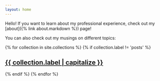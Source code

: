 ```yaml
---
layout: home
---
```


Hello! If you want to learn about my professional experience, check out my [about]({% link about.markdown %}) page!

You can also check out my musings on different topics:

{% for collection in site.collections %}
{% if collection.label != 'posts' %}
  <h2><a href="{{ collection.label }}">{{ collection.label | capitalize }}</a></h2>
{% endif %}
{% endfor %}